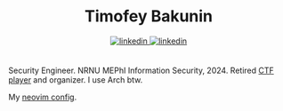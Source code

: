 <div align="center">
<h1>Timofey Bakunin</h1>
<a href="https://linkedin.com/in/ne-bknn" target="_blank">
<img src=https://img.shields.io/badge/linkedin-%2300acee.svg?color=000000&style=for-the-badge&logo=linkedin&logoColor=white alt=linkedin style="margin-bottom: 5px;" />
</a>

<a href="https://t.me/ne_bknn" target="_blank">
<img src=https://img.shields.io/badge/telegram-%2300acee.svg?color=000000&style=for-the-badge&logo=telegram&logoColor=white alt=linkedin style="margin-bottom: 5px;" />
</a>
</div>

<br />

Security Engineer. NRNU MEPhI Information Security, 2024. Retired [CTF player](https://ctftime.org/team/76463) and organizer. I use Arch btw.

My [neovim config](https://gist.github.com/ne-bknn/558c62c52a68bb52aa0b487b90fb33cf).
